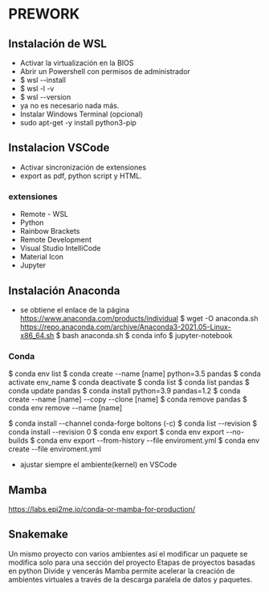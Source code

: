# PREWORK

## Instalación de WSL

- Activar la virtualización en la BIOS
- Abrir un Powershell con permisos de administrador
- $ wsl --install
- $ wsl -l -v
- $ wsl --version
- ya no es necesario nada más.
- Instalar Windows Terminal (opcional)
- sudo apt-get -y install python3-pip

## Instalacion VSCode

- Activar sincronización de extensiones
- export as pdf, python script y HTML.

### extensiones

- Remote - WSL
- Python
- Rainbow Brackets
- Remote Development
- Visual Studio IntelliCode
- Material Icon
- Jupyter

## Instalación Anaconda

- se obtiene el enlace de la página https://www.anaconda.com/products/individual
$ wget -O anaconda.sh https://repo.anaconda.com/archive/Anaconda3-2021.05-Linux-x86_64.sh
$ bash anaconda.sh
$ conda info
$ jupyter-notebook

### Conda

$ conda env list
$ conda create --name [name] python=3.5 pandas
$ conda activate env_name
$ conda deactivate
$ conda list
$ conda list pandas
$ conda update pandas
$ conda install python=3.9 pandas=1.2
$ conda create --name [name] --copy --clone [name]
$ conda remove pandas
$ conda env remove --name [name]

$ conda install --channel conda-forge boltons (-c)
$ conda list --revision
$ conda install --revision 0
$ conda env export
$ conda env export --no-builds
$ conda env export --from-history --file enviroment.yml
$ conda env create --file enviroment.yml

- ajustar siempre el ambiente(kernel) en VSCode

## Mamba

https://labs.epi2me.io/conda-or-mamba-for-production/

## Snakemake

Un mismo proyecto con varios ambientes
así el modificar un paquete se modifica solo para
una sección del proyecto
Etapas de proyectos basadas en python
Divide y vencerás
Mamba permite acelerar la creación de ambientes 
virtuales a través de la descarga paralela de datos y paquetes.